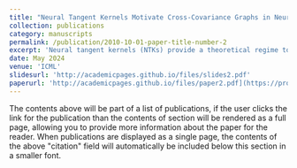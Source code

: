 ```yaml
---
title: "Neural Tangent Kernels Motivate Cross-Covariance Graphs in Neural Networks"
collection: publications
category: manuscripts
permalink: /publication/2010-10-01-paper-title-number-2
excerpt: 'Neural tangent kernels (NTKs) provide a theoretical regime to analyze the learning and generalization behavior of over-parametrized neural networks. By leveraging the structure of NTKs for graph neural networks (GNNs), we theoretically investigate NTKs and alignment, where our analysis reveals that optimizing the alignment translates to optimizing the graph representation in a GNN. Our results further establish theoretical guarantees on the optimality of the alignment for a two-layer GNN and these guarantees are characterized by the graph representation being a function of the cross-covariance between the input and the output data. The theoretical insights drawn from the analysis of NTKs are validated by our experiments focused on a multi-variate time series prediction task.'
date: May 2024
venue: 'ICML'
slidesurl: 'http://academicpages.github.io/files/slides2.pdf'
paperurl: 'http://academicpages.github.io/files/paper2.pdf](https://proceedings.mlr.press/v235/khalafi24a.html'
---
```


The contents above will be part of a list of publications, if the user clicks the link for the publication than the contents of section will be rendered as a full page, allowing you to provide more information about the paper for the reader. When publications are displayed as a single page, the contents of the above "citation" field will automatically be included below this section in a smaller font.
